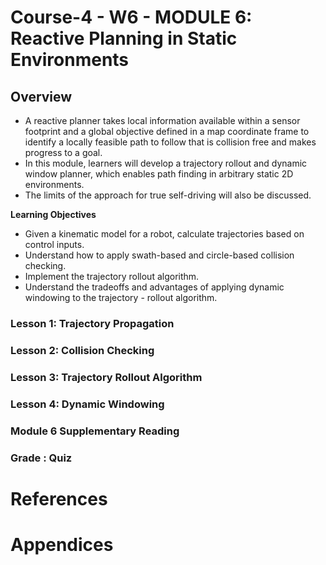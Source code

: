 # Course-4 - W6 - MODULE 6: Reactive Planning in Static Environments

## Overview

- A reactive planner takes local information available within a sensor footprint and a global objective defined in a map coordinate frame to identify a locally feasible path to follow that is collision free and makes progress to a goal. 
- In this module, learners will develop a trajectory rollout and dynamic window planner, which enables path finding in arbitrary static 2D environments. 
- The limits of the approach for true self-driving will also be discussed.

**Learning Objectives**

- Given a kinematic model for a robot, calculate trajectories based on control inputs.
- Understand how to apply swath-based and circle-based collision checking.
- Implement the trajectory rollout algorithm.
- Understand the tradeoffs and advantages of applying dynamic windowing to the trajectory - rollout algorithm.

### Lesson 1: Trajectory Propagation
### Lesson 2: Collision Checking
### Lesson 3: Trajectory Rollout Algorithm
### Lesson 4: Dynamic Windowing
### Module 6 Supplementary Reading

### Grade : Quiz

# References

# Appendices
